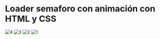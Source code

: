 # Loader semaforo con animación con HTML y CSS

![4](https://github.com/user-attachments/assets/ff256175-91d8-4ce4-aa5b-638295cc7194)
![3](https://github.com/user-attachments/assets/156b544f-9076-4ee0-8ecb-cbbc7f09e0ec)
![2](https://github.com/user-attachments/assets/336ae6a4-a42c-4498-b6eb-019dc794c9b0)
![1](https://github.com/user-attachments/assets/10847c9d-8b43-4cb6-8393-b20b877fc159)
